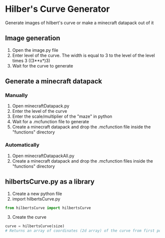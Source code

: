 # Hilber's Curve Generator
Generate images of hilbert's curve or make a minecraft datapack out of it

## Image generation
1. Open the image.py file
2. Enter level of the curve. The width is equal to 3 to the level of the level times 3 ((3**x*)3)
3. Wait for the curve to generate

## Generate a minecraft datapack
### Manually
1. Open minecraftDatapack.py
2. Enter the level of the curve
3. Enter the scale/multiplier of the "maze" in python
4. Wait for a .mcfunction file to generate
5. Create a minecraft datapack and drop the .mcfunction file inside the "functions" directory

### Automatically
1. Open minecraftDatapackAll.py
2. Create a minecraft datapack and drop the .mcfunction files inside the "functions" directory

## hilbertsCurve.py as a library
1. Create a new python file
2. import hilbertsCurve.py
```python
from hilbertsCurve import hilbertsCurve
```
3. Create the curve
```python
curve = hilbertsCurve(size)
# Returns an array of coordinates (2d array) of the curve from first point to last
```
